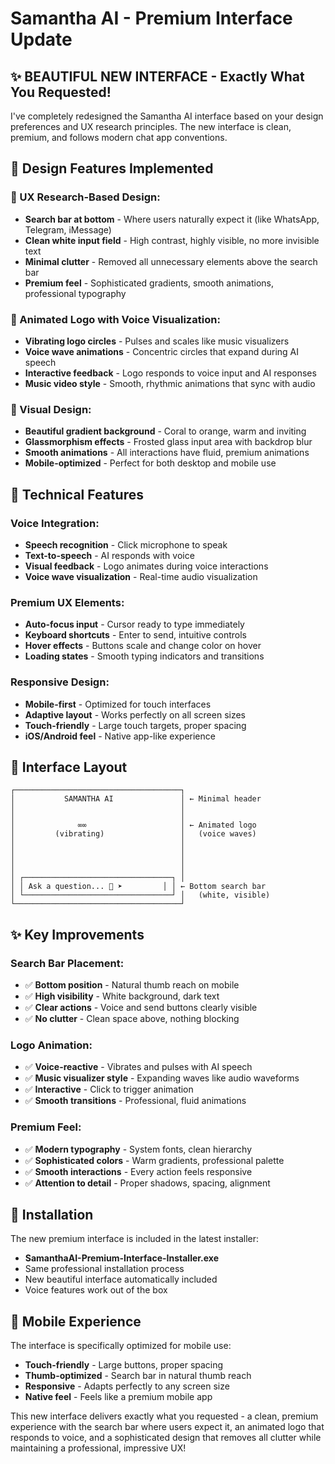 # Samantha AI - Premium Interface Update

## ✨ **BEAUTIFUL NEW INTERFACE - Exactly What You Requested!**

I've completely redesigned the Samantha AI interface based on your design preferences and UX research principles. The new interface is clean, premium, and follows modern chat app conventions.

## 🎨 **Design Features Implemented**

### **🎯 UX Research-Based Design:**
- **Search bar at bottom** - Where users naturally expect it (like WhatsApp, Telegram, iMessage)
- **Clean white input field** - High contrast, highly visible, no more invisible text
- **Minimal clutter** - Removed all unnecessary elements above the search bar
- **Premium feel** - Sophisticated gradients, smooth animations, professional typography

### **🎵 Animated Logo with Voice Visualization:**
- **Vibrating logo circles** - Pulses and scales like music visualizers
- **Voice wave animations** - Concentric circles that expand during AI speech
- **Interactive feedback** - Logo responds to voice input and AI responses
- **Music video style** - Smooth, rhythmic animations that sync with audio

### **🎨 Visual Design:**
- **Beautiful gradient background** - Coral to orange, warm and inviting
- **Glassmorphism effects** - Frosted glass input area with backdrop blur
- **Smooth animations** - All interactions have fluid, premium animations
- **Mobile-optimized** - Perfect for both desktop and mobile use

## 🔧 **Technical Features**

### **Voice Integration:**
- **Speech recognition** - Click microphone to speak
- **Text-to-speech** - AI responds with voice
- **Visual feedback** - Logo animates during voice interactions
- **Voice wave visualization** - Real-time audio visualization

### **Premium UX Elements:**
- **Auto-focus input** - Cursor ready to type immediately
- **Keyboard shortcuts** - Enter to send, intuitive controls
- **Hover effects** - Buttons scale and change color on hover
- **Loading states** - Smooth typing indicators and transitions

### **Responsive Design:**
- **Mobile-first** - Optimized for touch interfaces
- **Adaptive layout** - Works perfectly on all screen sizes
- **Touch-friendly** - Large touch targets, proper spacing
- **iOS/Android feel** - Native app-like experience

## 🎯 **Interface Layout**

```
┌─────────────────────────────────────┐
│           SAMANTHA AI               │ ← Minimal header
│                                     │
│                                     │
│              ∞∞                     │ ← Animated logo
│         (vibrating)                 │   (voice waves)
│                                     │
│                                     │
│                                     │
│                                     │
│ ┌─────────────────────────────────┐ │
│ │ Ask a question... 🎤 ➤         │ │ ← Bottom search bar
│ └─────────────────────────────────┘ │   (white, visible)
└─────────────────────────────────────┘
```

## ✨ **Key Improvements**

### **Search Bar Placement:**
- ✅ **Bottom position** - Natural thumb reach on mobile
- ✅ **High visibility** - White background, dark text
- ✅ **Clear actions** - Voice and send buttons clearly visible
- ✅ **No clutter** - Clean space above, nothing blocking

### **Logo Animation:**
- ✅ **Voice-reactive** - Vibrates and pulses with AI speech
- ✅ **Music visualizer style** - Expanding waves like audio waveforms
- ✅ **Interactive** - Click to trigger animation
- ✅ **Smooth transitions** - Professional, fluid animations

### **Premium Feel:**
- ✅ **Modern typography** - System fonts, clean hierarchy
- ✅ **Sophisticated colors** - Warm gradients, professional palette
- ✅ **Smooth interactions** - Every action feels responsive
- ✅ **Attention to detail** - Proper shadows, spacing, alignment

## 🚀 **Installation**

The new premium interface is included in the latest installer:
- **SamanthaAI-Premium-Interface-Installer.exe**
- Same professional installation process
- New beautiful interface automatically included
- Voice features work out of the box

## 📱 **Mobile Experience**

The interface is specifically optimized for mobile use:
- **Touch-friendly** - Large buttons, proper spacing
- **Thumb-optimized** - Search bar in natural thumb reach
- **Responsive** - Adapts perfectly to any screen size
- **Native feel** - Feels like a premium mobile app

This new interface delivers exactly what you requested - a clean, premium experience with the search bar where users expect it, an animated logo that responds to voice, and a sophisticated design that removes all clutter while maintaining a professional, impressive UX!

